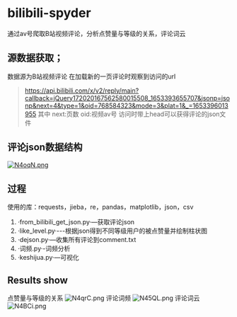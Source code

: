 # bilibili-spyder
通过av号爬取B站视频评论，分析点赞量与等级的关系，评论词云

## 源数据获取；
数据源为B站视频评论
在加载新的一页评论时观察到访问的url
>https://api.bilibili.com/x/v2/reply/main?callback=jQuery172020167562580015508_1653393655707&jsonp=jsonp&next=4&type=1&oid=768584323&mode=3&plat=1&_=1653396013955
其中
>next:页数
>oid:视频av号
访问时带上head可以获得评论的json文件
## 评论json数据结构

[![N4oqN.png](https://i.imgtg.com/2022/07/01/N4oqN.png)](https://imgtg.com/image/N4oqN)

## 过程
使用的库：requests，jieba，re，pandas，matplotlib，json，csv

1. ·from_bilibili_get_json.py·—获取评论json
2. ·like_level.py·---根据json得到不同等级用户的被点赞量并绘制柱状图
2. ·dejson.py·—收集所有评论到comment.txt
3. ·词频.py·-词频分析
4. ·keshijua.py·—可视化

## Results show
点赞量与等级的关系
![N4qrC.png](https://i.imgtg.com/2022/07/01/N4qrC.png)
评论词频
![N45QL.png](https://i.imgtg.com/2022/07/01/N45QL.png)
评论词云
![N4BCi.png](https://i.imgtg.com/2022/07/01/N4BCi.png)

